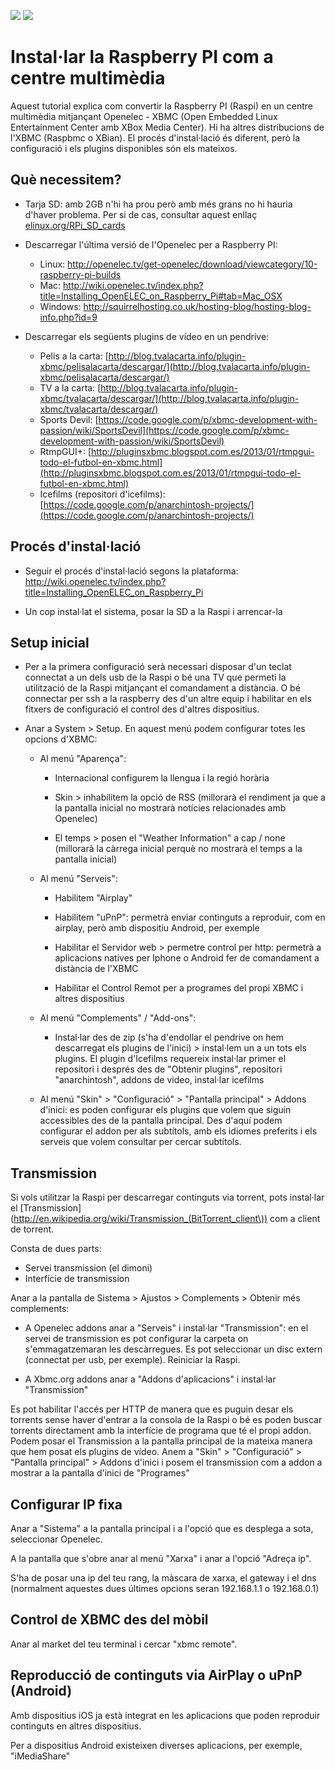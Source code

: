 [<img src="https://raw.github.com/davidayalas/openelec-raspberry-pi/master/img/xbmc.jpg">](https://raw.github.com/davidayalas/openelec-raspberry-pi/master/img/xbmc.jpg) [<img src="https://raw.github.com/davidayalas/openelec-raspberry-pi/master/img/raspi.jpg">](https://raw.github.com/davidayalas/openelec-raspberry-pi/master/img/raspi.jpg)

Instal·lar la Raspberry PI com a centre multimèdia
===================================================

Aquest tutorial explica com convertir la Raspberry PI (Raspi) en un centre multimèdia mitjançant Openelec - XBMC (Open Embedded Linux Entertainment Center amb XBox Media Center). Hi ha altres distribucions de l'XBMC (Raspbmc o XBian). El procés d'instal·lació és diferent, però la configuració i els plugins disponibles són els mateixos.

Què necessitem?
---------------

* Tarja SD: amb 2GB n'hi ha prou però amb més grans no hi hauria d'haver problema. Per si de cas, consultar aquest enllaç [elinux.org/RPi_SD_cards](elinux.org/RPi_SD_cards)

* Descarregar l'última versió de l'Openelec per a Raspberry PI:

	* Linux: http://openelec.tv/get-openelec/download/viewcategory/10-raspberry-pi-builds
	* Mac: http://wiki.openelec.tv/index.php?title=Installing_OpenELEC_on_Raspberry_Pi#tab=Mac_OSX
	* Windows: http://squirrelhosting.co.uk/hosting-blog/hosting-blog-info.php?id=9

* Descarregar els següents plugins de vídeo en un pendrive:

	* Pelis a la carta: [http://blog.tvalacarta.info/plugin-xbmc/pelisalacarta/descargar/](http://blog.tvalacarta.info/plugin-xbmc/pelisalacarta/descargar/)
	* TV a la carta: [http://blog.tvalacarta.info/plugin-xbmc/tvalacarta/descargar/](http://blog.tvalacarta.info/plugin-xbmc/tvalacarta/descargar/)
	* Sports Devil: [https://code.google.com/p/xbmc-development-with-passion/wiki/SportsDevil](https://code.google.com/p/xbmc-development-with-passion/wiki/SportsDevil)
	* RtmpGUI+: [http://pluginsxbmc.blogspot.com.es/2013/01/rtmpgui-todo-el-futbol-en-xbmc.html](http://pluginsxbmc.blogspot.com.es/2013/01/rtmpgui-todo-el-futbol-en-xbmc.html)
	* Icefilms (repositori d'icefilms): [https://code.google.com/p/anarchintosh-projects/](https://code.google.com/p/anarchintosh-projects/)


Procés d'instal·lació
----------------------

* Seguir el procés d'instal·lació segons la plataforma: http://wiki.openelec.tv/index.php?title=Installing_OpenELEC_on_Raspberry_Pi

* Un cop instal·lat el sistema, posar la SD a la Raspi i arrencar-la

Setup inicial
--------------

* Per a la primera configuració serà necessari disposar d'un teclat connectat a un dels usb de la Raspi o bé una TV que permeti la utilització de la Raspi mitjançant el comandament a distància. O bé connectar per ssh a la raspberry des d'un altre equip i habilitar en els fitxers de configuració el control des d'altres dispositius.

* Anar a System > Setup. En aquest menú podem configurar totes les opcions d'XBMC:
	
	* Al menú "Aparença":

		- Internacional configurem la llengua i la regió horària

		- Skin > inhabilitem la opció de RSS (millorarà el rendiment ja que a la pantalla inicial no mostrarà notícies relacionades amb Openelec)

		- El temps > posen el "Weather Information" a cap / none (millorarà la càrrega inicial perquè no mostrarà el temps a la pantalla inicial)

	* Al menú "Serveis":

		- Habilitem "Airplay"

		- Habilitem "uPnP": permetrà enviar continguts a reproduir, com en airplay, però amb dispositiu Android, per exemple

		- Habilitar el Servidor web > permetre control per http: permetrà a aplicacions natives per Iphone o Android fer de comandament a distància de l'XBMC

		- Habilitar el Control Remot per a programes del propi XBMC i altres dispositius

	* Al menú "Complements" / "Add-ons":

		- Instal·lar des de zip (s'ha d'endollar el pendrive on hem descarregat els plugins de l'inici) > instal·lem un a un tots els plugins.
		El plugin d'Icefilms requereix instal·lar primer el repositori i després des de "Obtenir plugins", repositori "anarchintosh", addons de video, instal·lar icefilms

	* Al menú "Skin" > "Configuració" > "Pantalla principal" > Addons d'inici: es poden configurar els plugins que volem que siguin accessibles des de la pantalla principal. Des d'aquí podem configurar el addon per als subtítols, amb els idiomes preferits i els serveis que volem consultar per cercar subtítols.

Transmission
-------------

Si vols utilitzar la Raspi per descarregar continguts via torrent, pots instal·lar el [Transmission](http://en.wikipedia.org/wiki/Transmission_(BitTorrent_client\)) com a client de torrent.

Consta de dues parts:

* Servei transmission (el dimoni)
* Interfície de transmission

Anar a la pantalla de Sistema > Ajustos > Complements > Obtenir més complements:

* A Openelec addons anar a "Serveis" i instal·lar "Transmission": en el servei de transmission es pot configurar la carpeta on s'emmagatzemaran les descàrregues. Es pot seleccionar un disc extern (connectat per usb, per exemple). Reiniciar la Raspi.

* A Xbmc.org addons anar a "Addons d'aplicacions" i instal·lar "Transmission"

Es pot habilitar l'accés per HTTP de manera que es puguin desar els torrents sense haver d'entrar a la consola de la Raspi o bé es poden buscar torrents directament amb la interfície de programa que té el propi addon. Podem posar el Transmission a la pantalla principal de la mateixa manera que hem posat els plugins de vídeo. Anem a "Skin" > "Configuració" > "Pantalla principal" > Addons d'inici i posem el transmission com a addon a mostrar a la pantalla d'inici de "Programes"

Configurar IP fixa
-------------------

Anar a "Sistema" a la pantalla principal i a l'opció que es desplega a sota, seleccionar Openelec.

A la pantalla que s'obre anar al menú "Xarxa" i anar a l'opció "Adreça ip".

S'ha de posar una ip del teu rang, la màscara de xarxa, el gateway i el dns (normalment aquestes dues últimes opcions seran 192.168.1.1 o 192.168.0.1)

Control de XBMC des del mòbil
------------------------------

Anar al market del teu terminal i cercar "xbmc remote".

Reproducció de continguts via AirPlay o uPnP (Android)
-------------------------------------------------------

Amb dispositius iOS ja està integrat en les aplicacions que poden reproduir continguts en altres dispositius.

Per a dispositius Android existeixen diverses aplicacions, per exemple, "iMediaShare"